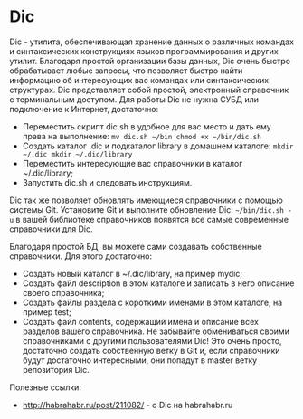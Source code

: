 Dic
===
Dic - утилита, обеспечивающая хранение данных о различных командах и синтаксических конструкциях языков программирования и других утилит. Благодаря простой организации базы данных, Dic очень быстро обрабатывает любые запросы, что позволяет быстро найти информацию об интересующих вас командах или синтаксических структурах.
Dic представляет собой простой, электронный справочник с терминальным доступом. Для работы Dic не нужна СУБД или подключение к Интернет, достаточно:
* Переместить скрипт dic.sh в удобное для вас место и дать ему права на выполнение:
`mv dic.sh ~/bin
chmod +x ~/bin/dic.sh`
* Создать каталог .dic и подкаталог library в домашнем каталоге:
`mkdir ~/.dic
mkdir ~/.dic/library`
* Переместить интересующие вас справочники в каталог ~/.dic/library;
* Запустить dic.sh и следовать инструкциям.

Dic так же позволяет обновлять имеющиеся справочники с помощью системы Git. Установите Git и выполните обновление Dic:
`~/bin/dic.sh -u`
в вашей библиотеке справочников появятся все самые современные справочники для Dic.

Благодаря простой БД, вы можете сами создавать собственные справочники. Для этого достаточно:
* Создать новый каталог в ~/.dic/library, на пример mydic;
* Создать файл description в этом каталоге и записать в него описание своего справочника;
* Создать файлы раздела с короткими именами в этом каталоге, на пример test;
* Создать файл contents, содержащий имена и описание всех разделов вашего справочника.
Не забывайте обмениваться своими справочниками с другими пользователями Dic! Это очень просто, достаточно создать собственную ветку в Git и, если справочники будут достаточно интересными, они попадут в master ветку репозитория Dic.

Полезные ссылки:
* http://habrahabr.ru/post/211082/ - о Dic на habrahabr.ru
